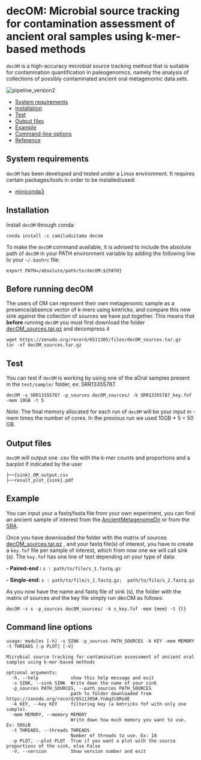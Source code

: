 
# decOM: Microbial source tracking for contamination assessment of ancient oral samples using k-mer-based methods

`decOM`  is a high-accuracy microbial source tracking method that is suitable for contamination quantification in paleogenomics, namely the analysis of collections of possibly contaminated ancient oral metagenomic data sets.

![pipeline_version2](https://raw.githubusercontent.com/CamilaDuitama/decOM/master/images/pipeline_version2.png?token=GHSAT0AAAAAABNF5TKQVZ7GWFJNDVX6VDVAYSGEMGA)

+ [System requirements](#system-requirements)
+ [Installation](#installation)
+ [Test](#usage)
+ [Output files](#output-files)
+ [Example](#example)
+ [Command-line options](#command-line-options)
+ [Reference](#reference)

## System requirements

`decOM`  has been developed and tested under a Linux environment.
It requires certain packages/tools in order to be installed/used: 
+ [miniconda3](https://conda.io/en/latest/miniconda.html)

## Installation

Install `decOM` through conda:
```
conda install -c camiladuitama decom
```
To make the ``decOM`` command available, it is advised to include the absolute path of `decOM`  in your PATH environment variable by adding the following line to your `~/.bashrc` file:

```
export PATH=/absolute/path/to/decOM:${PATH}
```

## Before running decOM

The users of OM can represent their own metagenomic sample as a presence/absence vector of k-mers using kmtricks, and compare this new sink against the collection of sources we have put together. This means that **before** running `decOM` you must first download the folder [ decOM_sources.tar.gz](https://zenodo.org/record/6511305/files/decOM_sources.tar.gz) and decompress it
```
wget https://zenodo.org/record/6511305/files/decOM_sources.tar.gz
tar -xf decOM_sources.tar.gz
```

## Test
You can test if `decOM`  is working by using one of the aOral samples present in the `test/sample/` folder, ex: SRR13355787. 
```
decOM -s SRR13355787 -p_sources decOM_sources/ -k SRR13355787_key.fof -mem 10GB -t 5
```
*Note*: The final memory allocated for each run of `decOM` will be your input in -mem times the number of cores. In the previous run we used 10GB * 5 = 50 GB.


## Output files
`decOM` will output one .csv file with the k-mer counts and proportions and a barplot if indicated by the user

```
├──{sink}_OM_output.csv  
├──result_plot_{sink}.pdf
```
## Example

You can input your a fastq/fasta file from your own experiment, you can find an ancient sample of interest from the [AncientMetagenomeDir](https://github.com/SPAAM-community/AncientMetagenomeDir) or from the [SRA](https://sra-explorer.info/).

Once you have downloaded the folder with the matrix of sources  [ decOM_sources.tar.gz](https://zenodo.org/record/6511305/files/decOM_sources.tar.gz) , and your fastq file(s) of interest, you have to create a `key.fof` file per sample of interest, which from now one we will call sink (s). The `key.fof` has one line of text depending on your type of data:

**- Paired-end :**
	 `s : path/to/file/s_1.fastq.gz`

**-  Single-end:**
	`s : path/to/file/s_1.fastq.gz;  path/to/file/s_2.fastq.gz `

As you now have the name and fastq file of sink (s), the folder with the matrix of sources and the key file simply run decOM as follows:

```decOM -s s -p_sources decOM_sources/ -k s_key.fof -mem {mem} -t {t}```

## Command line options

```
usage: modules [-h] -s SINK -p_sources PATH_SOURCES -k KEY -mem MEMORY -t THREADS [-p PLOT] [-V]

Microbial source tracking for contamination assessment of ancient oral samples using k-mer-based methods

optional arguments:
  -h, --help            show this help message and exit
  -s SINK, --sink SINK  Write down the name of your sink
  -p_sources PATH_SOURCES, --path_sources PATH_SOURCES
                        path to folder downloaded from https://zenodo.org/record/6511305#.YnAq3i8RoUE
  -k KEY, --key KEY     filtering key (a kmtricks fof with only one sample).
  -mem MEMORY, --memory MEMORY
                        Write down how much memory you want to use. Ex: 50GiB
  -t THREADS, --threads THREADS
                        Number of threads to use. Ex: 10
  -p PLOT, --plot PLOT  True if you want a plot with the source proportions of the sink, else False
  -V, --version         Show version number and exit


```
